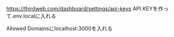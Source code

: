 https://thirdweb.com/dashboard/settings/api-keys
API KEYを作って.env.localに入れる

Allowed Domainsにlocalhost:3000を入れる


